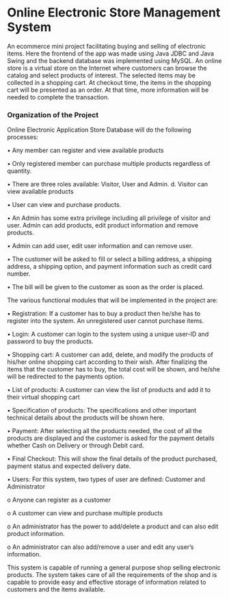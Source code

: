# Online Electronic Store Management System
An ecommerce mini project facilitating buying and selling of electronic items. Here the frontend of the app was made using Java JDBC and Java Swing and the backend database was implemented using MySQL.
An online store is a virtual store on the Internet where customers can browse the catalog and
select products of interest. The selected items may be collected in a shopping cart. At
checkout time, the items in the shopping cart will be presented as an order. At that time, more
information will be needed to complete the transaction.

### Organization of the Project

Online Electronic Application Store Database will do the following processes:

• Any member can register and view available products

• Only registered member can purchase multiple products regardless of quantity.

• There are three roles available: Visitor, User and Admin. d. Visitor can view available
products

• User can view and purchase products.

• An Admin has some extra privilege including all privilege of visitor and user. Admin
can add products, edit product information and remove products.

• Admin can add user, edit user information and can remove user.

• The customer will be asked to fill or select a billing address, a shipping address, a
shipping option, and payment information such as credit card number.

• The bill will be given to the customer as soon as the order is placed.

The various functional modules that will be implemented in the project are:

• Registration: If a customer has to buy a product then he/she has to register into the
system. An unregistered user cannot purchase items.

• Login: A customer can login to the system using a unique user-ID and password to buy
the products.

• Shopping cart: A customer can add, delete, and modify the products of his/her online
shopping cart according to their wish. After finalizing the items that the customer has to
buy, the total cost will be shown, and he/she will be redirected to the payments option.

• List of products: A customer can view the list of products and add it to their virtual
shopping cart

• Specification of products: The specifications and other important technical details about
the products will be shown here.

• Payment: After selecting all the products needed, the cost of all the products are
displayed and the customer is asked for the payment details whether Cash on Delivery
or through Debit card.

• Final Checkout: This will show the final details of the product purchased, payment
status and expected delivery date.

• Users: For this system, two types of user are defined: Customer and Administrator

o Anyone can register as a customer

o A customer can view and purchase multiple products

o An administrator has the power to add/delete a product and can also edit product
information.

o An administrator can also add/remove a user and edit any user’s information.

This system is capable of running a general purpose shop selling electronic products. The system takes care of all the requirements of the shop
and is capable to provide easy and effective storage of information related to customers and the items
available.
